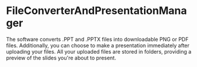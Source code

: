 # FileConverterAndPresentationManager
The software converts .PPT and .PPTX files into downloadable PNG or PDF files. Additionally, you can choose to make a presentation immediately after uploading your files. All your uploaded files are stored in folders, providing a preview of the slides you're about to present.
